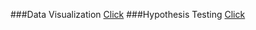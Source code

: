 ###Data Visualization [Click](/Final/DataVis.md)
###Hypothesis Testing [Click](https://github.com/sit-2021-int214/023-Google_Play_Store_Apps/blob/main/term%20assignment/Final/HypoTesting/readme.md)
